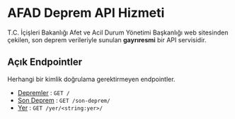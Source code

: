 # AFAD Deprem API Hizmeti

T.C. İçişleri Bakanlığı Afet ve Acil Durum Yönetimi Başkanlığı web sitesinden çekilen, son deprem verileriyle sunulan **gayrıresmi** bir API servisidir.

## Açık Endpointler

Herhangi bir kimlik doğrulama gerektirmeyen endpointler.

-   [Depremler](https://afad-deprem-api.vercel.app/) : `GET /`
-   [Son Deprem](https://afad-deprem-api.vercel.app/son-deprem/) : `GET /son-deprem/`
-   [Yer](https://afad-deprem-api.vercel.app/yer/hatay) : `GET /yer/<string:yer>/`
